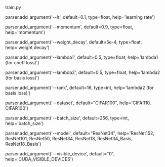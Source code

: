 train.py

parser.add_argument('--lr', default=0.1, type=float, help='learning rate')

parser.add_argument('--momentum', default=0.9, type=float, help='momentum')

parser.add_argument('--weight_decay', default=5e-4, type=float, help='weight decay')

parser.add_argument('--lambda1', default=0.5, type=float, help='lambda1 (for coeff loss)')

parser.add_argument('--lambda2', default=0.5, type=float, help='lambda2 (for basis loss)')

parser.add_argument('--rank', default=16, type=int, help='lambda2 (for basis loss)')

parser.add_argument('--dataset', default="CIFAR100", help='CIFAR10, CIFAR100')

parser.add_argument('--batch_size', default=256, type=int, help='batch_size')

parser.add_argument('--model', default="ResNet34", help='ResNet152, ResNet101, ResNet50, ResNet34, ResNet18, ResNet34_Basis, ResNet18_Basis')

parser.add_argument('--visible_device', default="0", help='CUDA_VISIBLE_DEVICES')

